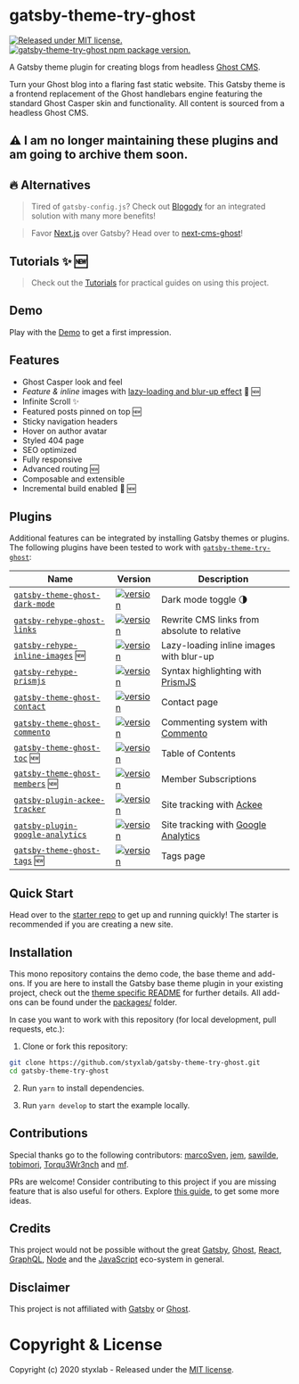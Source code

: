 # gatsby-theme-try-ghost

[![Released under MIT license.](https://badgen.net/github/license/micromatch/micromatch)](https://github.com/styxlab/gatsby-theme-try-ghost/blob/master/LICENSE)
[![gatsby-theme-try-ghost npm package version.](https://badgen.net/npm/v/gatsby-theme-try-ghost)](https://www.npmjs.com/package/gatsby-theme-try-ghost)

A Gatsby theme plugin for creating blogs from headless [Ghost CMS](https://ghost.org/changelog/jamstack/).

Turn your Ghost blog into a flaring fast static website. This Gatsby theme is a frontend replacement of the Ghost handlebars engine featuring the standard Ghost Casper skin and functionality. All content is sourced from a headless Ghost CMS.

## ⚠️ I am no longer maintaining these plugins and am going to archive them soon.

## 🔥 Alternatives

> Tired of `gatsby-config.js`? Check out [Blogody](https://www.blogody.com) for an integrated solution with many more benefits!

> Favor [Next.js](https://nextjs.org/) over Gatsby? Head over to [next-cms-ghost](https://github.com/styxlab/next-cms-ghost)!

## Tutorials ✨ 🆕

> Check out the [Tutorials](https://www.jamify.org) for practical guides on using this project.

## Demo

Play with the [Demo](https://demo.jamify.org/) to get a first impression.

## Features

-   Ghost Casper look and feel
-   _Feature & inline_ images with [lazy-loading and blur-up effect](https://using-gatsby-image.gatsbyjs.org/) 🚀 🆕
-   Infinite Scroll ✨
-   Featured posts pinned on top 🆕
-   Sticky navigation headers
-   Hover on author avatar
-   Styled 404 page
-   SEO optimized
-   Fully responsive
-   Advanced routing 🆕
-   Composable and extensible
-   Incremental build enabled 🚀 🆕

## Plugins

Additional features can be integrated by installing Gatsby themes or plugins. The following plugins have been tested to work with [`gatsby-theme-try-ghost`](https://github.com/styxlab/gatsby-theme-try-ghost/tree/master/packages/gatsby-theme-try-ghost):

| Name                                                                                                                                   | Version                                                                                                                             | Description                                                                    |
| -------------------------------------------------------------------------------------------------------------------------------------- | ----------------------------------------------------------------------------------------------------------------------------------- | ------------------------------------------------------------------------------ |
| [`gatsby-theme-ghost-dark-mode`](https://github.com/styxlab/gatsby-theme-try-ghost/tree/master/packages/gatsby-theme-ghost-dark-mode)  | [![version](https://badgen.net/npm/v/gatsby-theme-ghost-dark-mode)](https://www.npmjs.com/package/gatsby-theme-ghost-dark-mode)     | Dark mode toggle 🌗                                                            |
| [`gatsby-rehype-ghost-links`](https://github.com/styxlab/gatsby-theme-try-ghost/tree/master/packages/gatsby-rehype-ghost-links)        | [![version](https://badgen.net/npm/v/gatsby-rehype-ghost-links)](https://www.npmjs.com/package/gatsby-rehype-ghost-links)           | Rewrite CMS links from absolute to relative                                    |
| [`gatsby-rehype-inline-images`](https://github.com/styxlab/gatsby-theme-try-ghost/tree/master/packages/gatsby-rehype-inline-images) 🆕 | [![version](https://badgen.net/npm/v/gatsby-rehype-inline-images)](https://www.npmjs.com/package/gatsby-rehype-inline-images)       | Lazy-loading inline images with blur-up                                        |
| [`gatsby-rehype-prismjs`](https://github.com/styxlab/gatsby-theme-try-ghost/tree/master/packages/gatsby-rehype-prismjs)                | [![version](https://badgen.net/npm/v/gatsby-rehype-prismjs)](https://www.npmjs.com/package/gatsby-rehype-prismjs)                   | Syntax highlighting with [PrismJS](http://prismjs.com/)                        |
| [`gatsby-theme-ghost-contact`](https://github.com/styxlab/gatsby-theme-try-ghost/tree/master/packages/gatsby-theme-ghost-contact)      | [![version](https://badgen.net/npm/v/gatsby-theme-ghost-contact)](https://www.npmjs.com/package/gatsby-theme-ghost-contact)         | Contact page                                                                   |
| [`gatsby-theme-ghost-commento`](https://github.com/styxlab/gatsby-theme-try-ghost/tree/master/packages/gatsby-theme-ghost-commento)    | [![version](https://badgen.net/npm/v/gatsby-theme-ghost-commento)](https://www.npmjs.com/package/gatsby-theme-ghost-commento)       | Commenting system with [Commento](https://commento.io/)                        |
| [`gatsby-theme-ghost-toc`](https://github.com/styxlab/gatsby-theme-try-ghost/tree/master/packages/gatsby-theme-ghost-toc) 🆕           | [![version](https://badgen.net/npm/v/gatsby-theme-ghost-toc)](https://www.npmjs.com/package/gatsby-theme-ghost-toc)                 | Table of Contents                                                              |
| [`gatsby-theme-ghost-members`](https://github.com/styxlab/gatsby-theme-try-ghost/tree/master/packages/gatsby-theme-ghost-members) 🆕   | [![version](https://badgen.net/npm/v/gatsby-theme-ghost-members)](https://www.npmjs.com/package/gatsby-theme-ghost-members)         | Member Subscriptions                                                           |
| [`gatsby-plugin-ackee-tracker`](https://github.com/burnsy/gatsby-plugin-ackee-tracker)                                                 | [![version](https://badgen.net/npm/v/gatsby-plugin-ackee-tracker)](https://www.npmjs.com/package/gatsby-plugin-ackee-tracker)       | Site tracking with [Ackee](https://github.com/electerious/Ackee)               |
| [`gatsby-plugin-google-analytics`](https://github.com/gatsbyjs/gatsby/tree/master/packages/gatsby-plugin-google-analytics)             | [![version](https://badgen.net/npm/v/gatsby-plugin-google-analytics)](https://www.npmjs.com/package/gatsby-plugin-google-analytics) | Site tracking with [Google Analytics](https://developers.google.com/analytics) |
| [`gatsby-theme-ghost-tags`](https://github.com/styxlab/gatsby-theme-try-ghost/tree/master/packages/gatsby-theme-ghost-tags) 🆕         | [![version](https://badgen.net/npm/v/gatsby-theme-ghost-tags)](https://www.npmjs.com/package/gatsby-theme-ghost-tags)               | Tags page                                                                      |

## Quick Start

Head over to the [starter repo](https://github.com/styxlab/gatsby-starter-try-ghost) to get up and running quickly! The starter is recommended if you are creating a new site.

## Installation

This mono repository contains the demo code, the base theme and add-ons. If you are here to install the Gatsby base theme plugin in your existing project, check out the [theme specific README](https://github.com/styxlab/gatsby-theme-try-ghost/tree/master/packages/gatsby-theme-try-ghost/README.md) for further details. All add-ons can be found under the [packages/](https://github.com/styxlab/gatsby-theme-try-ghost/tree/master/packages/) folder.

In case you want to work with this repository (for local development, pull requests, etc.):

1. Clone or fork this repository:

```bash
git clone https://github.com/styxlab/gatsby-theme-try-ghost.git
cd gatsby-theme-try-ghost
```

2. Run `yarn` to install dependencies.

3. Run `yarn develop` to start the example locally.

## Contributions

Special thanks go to the following contributors: [marcoSven](https://github.com/marcoSven), [jem](https://github.com/jempurich), [sawilde](https://github.com/sawilde), [tobimori](https://github.com/tobimori), [Torqu3Wr3nch](https://github.com/Torqu3Wr3nch) and [mf](https://github.com/motherfacker).

PRs are welcome! Consider contributing to this project if you are missing feature that is also useful for others. Explore [this guide](https://github.com/styxlab/gatsby-theme-try-ghost/tree/master/CONTRIBUTING.md), to get some more ideas.

## Credits

This project would not be possible without the great [Gatsby](https://www.gatsbyjs.org/), [Ghost](https://ghost.org/), [React](https://reactjs.org/), [GraphQL](https://graphql.org/), [Node](https://nodejs.org) and the [JavaScript](https://developer.mozilla.org/de/docs/Web/JavaScript) eco-system in general.

## Disclaimer

This project is not affiliated with [Gatsby](https://www.gatsbyjs.org/) or [Ghost](https://ghost.org/).

# Copyright & License

Copyright (c) 2020 styxlab - Released under the [MIT license](LICENSE).
